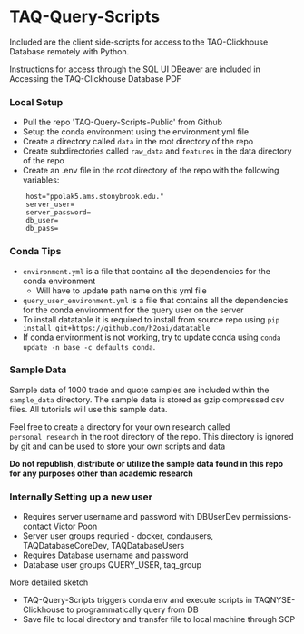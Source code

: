 # TAQ-Query-Scripts
Included are the client side-scripts for access to the TAQ-Clickhouse Database remotely with Python.

Instructions for access through the SQL UI DBeaver are  included in Accessing the TAQ-Clickhouse Database PDF

### Local Setup
- Pull the repo 'TAQ-Query-Scripts-Public' from Github
- Setup the conda environment using the environment.yml file
- Create a directory called `data` in the root directory of the repo
- Create subdirectories called `raw_data` and `features` in the data directory of the repo
- Create an .env file in the root directory of the repo with the following variables:

```
    host="ppolak5.ams.stonybrook.edu."
    server_user= 
    server_password= 
    db_user= 
    db_pass=
```

### Conda Tips
- `environment.yml` is a file that contains all the dependencies for the conda environment
    - Will have to update path name on this yml file
- `query_user_environment.yml` is a file that contains all the dependencies for the conda environment for the query user on the server
- To install datatable it is required to install from source repo using `pip install git+https://github.com/h2oai/datatable`
- If conda environment is not working, try to update conda using `conda update -n base -c defaults conda`. 

### Sample Data
Sample data of 1000 trade and quote samples are included within the `sample_data` directory. The sample data is stored as gzip compressed csv files. All tutorials  will use this sample data.

Feel free to create a directory for your own research called `personal_research` in the root directory of the repo. This directory is ignored by git and can be used to store your own scripts and data
        
**Do not republish, distribute or utilize the sample data found in this repo for any purposes other than academic research**


### Internally Setting up a new user
- Requires server username and password with DBUserDev permissions- contact Victor Poon
- Server user groups requried - docker, condausers, TAQDatabaseCoreDev, TAQDatabaseUsers
- Requires Database username and password
- Database user groups QUERY_USER, taq_group


More detailed sketch
- TAQ-Query-Scripts triggers conda env and execute scripts in TAQNYSE-Clickhouse to programmatically query from DB
- Save file to local directory and transfer file to local machine through SCP